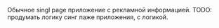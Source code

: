 Обычное singl page приложение c рекламной информацией. 
TODO: продумать логику синг паже приложения, с логикой.